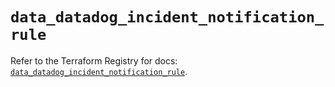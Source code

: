 # `data_datadog_incident_notification_rule`

Refer to the Terraform Registry for docs: [`data_datadog_incident_notification_rule`](https://registry.terraform.io/providers/datadog/datadog/3.75.0/docs/data-sources/incident_notification_rule).
